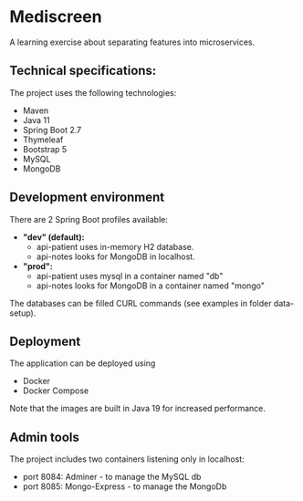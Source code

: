 # Mediscreen

A learning exercise about separating features into microservices.

## Technical specifications:

The project uses the following technologies:
- Maven
- Java 11
- Spring Boot 2.7
- Thymeleaf
- Bootstrap 5
- MySQL
- MongoDB

## Development environment

There are 2 Spring Boot profiles available:
- **"dev" (default):** 
  - api-patient uses in-memory H2 database.
  - api-notes looks for MongoDB in localhost.
- **"prod":** 
  - api-patient uses mysql in a container named "db"
  - api-notes looks for MongoDB in a container named "mongo"

The databases can be filled CURL commands (see examples in folder data-setup).

## Deployment

The application can be deployed using
- Docker
- Docker Compose

Note that the images are built in Java 19 for increased performance.

## Admin tools

The project includes two containers listening only in localhost:
- port 8084: Adminer - to manage the MySQL db
- port 8085: Mongo-Express - to manage the MongoDb